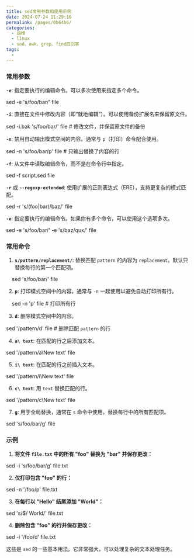 ```yaml
---
title: sed常用参数和使用示例
date: 2024-07-24 11:29:16
permalink: /pages/0b64b6/
categories:
  - 运维
  - linux
  - sed、awk、grep、find四剑客
tags:
  - 
---
```


### 常用参数

**`-e`**: 指定要执行的编辑命令。可以多次使用来指定多个命令。

sed -e 's/foo/bar/' file

**`-i`**: 直接在文件中修改内容（即“就地编辑”）。可以使用备份扩展名来保留原文件。

sed -i.bak 's/foo/bar/' file  # 修改文件，并保留原文件的备份

**`-n`**: 禁用自动输出模式空间的内容。通常与 `p`（打印）命令配合使用。

sed -n 's/foo/bar/p' file  # 只输出替换了内容的行

**`-f`**: 从文件中读取编辑命令，而不是在命令行中指定。

sed -f script.sed file

**`-r`** 或 **`--regexp-extended`**: 使用扩展的正则表达式（ERE），支持更复杂的模式匹配。

sed -r 's/(foo|bar)/baz/' file

**`-e`**: 指定要执行的编辑命令。如果你有多个命令，可以使用这个选项多次。

sed -e 's/foo/bar/' -e 's/baz/qux/' file

### 常用命令

1. **`s/pattern/replacement/`**: 替换匹配 `pattern` 的内容为 `replacement`。默认只替换每行的第一个匹配项。

    sed 's/foo/bar/' file

2. **`p`**: 打印模式空间中的内容。通常与 `-n` 一起使用以避免自动打印所有行。

    sed -n 'p' file  # 打印所有行

3. **`d`**: 删除模式空间中的内容。

sed '/pattern/d' file  # 删除匹配 `pattern` 的行

4. **`a\ text`**: 在匹配的行之后添加文本。

sed '/pattern/a\New text' file

5. **`i\ text`**: 在匹配的行之前插入文本。

sed '/pattern/i\New text' file

6. **`c\ text`**: 用 `text` 替换匹配的行。

sed '/pattern/c\New text' file

7. **`g`**: 用于全局替换，通常在 `s` 命令中使用，替换每行中的所有匹配项。

sed 's/foo/bar/g' file

### 示例

1. **将文件 `file.txt` 中的所有 "foo" 替换为 "bar" 并保存更改：**

sed -i 's/foo/bar/g' file.txt

2. **仅打印包含 "foo" 的行：**

sed -n '/foo/p' file.txt

3. **在每行以 "Hello" 结尾添加 "World"：**

sed 's/$/ World/' file.txt

4. **删除包含 "foo" 的行并保存更改：**

sed -i '/foo/d' file.txt

这些是 `sed` 的一些基本用法。它非常强大，可以处理复杂的文本处理任务。
